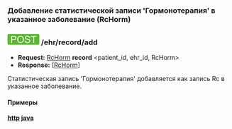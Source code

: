 ### Добавление статистической записи 'Гормонотерапия' в указанное заболевание (RcHorm)

### ![POST](../../../../../img/post.png) /ehr/record/add
* **Request:** [RcHorm](../../../../../types/types.md#Rc.RcHorm) **record** <patient_id, ehr_id, RcHorm>
* **Response:** [[RcHorm](../../../../../types/types.md#Rc.RcHorm)]

Статистическая запись 'Гормонотерапия' добавляется как запись Rc в указанное заболевание.

#### Примеры
**[http](../examples/RcHorm/add.md) [java](../examples/RcHorm/addJava.md)**

<!--- todo добавить описание как выбрать препарат -->